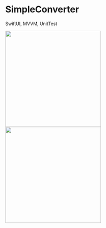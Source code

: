 # SimpleConverter
SwiftUI, MVVM, UnitTest


<a href="url"><img src="https://user-images.githubusercontent.com/31929901/215027739-6c4a5cac-d991-46b8-905a-9d0b92eab049.png" align="left" width="300"></a>

<a href="url"><img src="https://user-images.githubusercontent.com/31929901/215027906-bf288dc7-7f9b-4a2b-95fa-3dff176b9651.png" align="left" width="300"></a>

